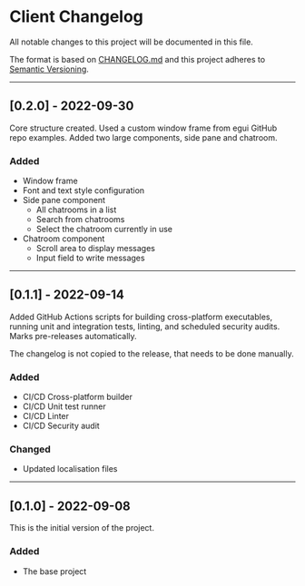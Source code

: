 # Client Changelog

All notable changes to this project will be documented in this file.

The format is based on [CHANGELOG.md](http://changelog.md/)
and this project adheres to [Semantic Versioning](http://semver.org/).

<!-- 
TEMPLATE

## [major.minor.patch] - yyyy-mm-dd

A message that notes the main changes in the update.

### Added

### Changed

### Deprecated

### Fixed

### Removed

### Security

_______________________________________________________________________________
 
 -->

<!--
EXAMPLE

## [0.2.0] - 2021-06-02

Lorem Ipsum dolor sit amet.

### Added

- Cat pictures hidden in the library
- Added beeswax to the gears

### Changed

- Updated localisation files

-->


_______________________________________________________________________________

## [0.2.0] - 2022-09-30

Core structure created. Used a custom window frame from egui GitHub repo 
examples. Added two large components, side pane and chatroom.

### Added

- Window frame
- Font and text style configuration
- Side pane component
    - All chatrooms in a list
    - Search from chatrooms
    - Select the chatroom currently in use
- Chatroom component
    - Scroll area to display messages
    - Input field to write messages

_______________________________________________________________________________

## [0.1.1] - 2022-09-14

Added GitHub Actions scripts for building cross-platform
executables, running unit and integration tests, linting,
and scheduled security audits. Marks pre-releases automatically.

The changelog is not copied to the release, that needs to be done manually.

### Added

- CI/CD Cross-platform builder
- CI/CD Unit test runner
- CI/CD Linter
- CI/CD Security audit

### Changed

- Updated localisation files

_______________________________________________________________________________

## [0.1.0] - 2022-09-08

This is the initial version of the project.

### Added

- The base project

<!-- markdownlint-configure-file {
    "MD022": false,
    "MD024": false,
    "MD030": false,
    "MD032": false
} -->
<!--
    MD022: Blanks around headings
    MD024: No duplicate headings
    MD030: Spaces after list markers
    MD032: Blanks around lists
-->
